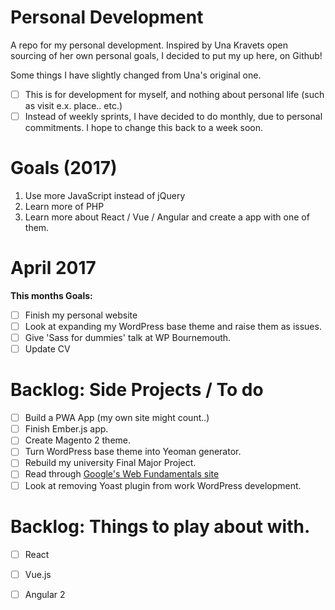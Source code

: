# Personal Development
A repo for my personal development. Inspired by Una Kravets open sourcing of her own personal goals, I decided to put my up here, on Github!

Some things I have slightly changed from Una's original one.

- [ ] This is for development for myself, and nothing about personal life (such as visit e.x. place.. etc.)
- [ ] Instead of weekly sprints, I have decided to do monthly, due to personal commitments. I hope to change this back to a week soon.

# Goals (2017)
1. Use more JavaScript instead of jQuery
2. Learn more of PHP
3. Learn more about React / Vue / Angular and create a app with one of them.


# April 2017
**This months Goals:**
- [ ] Finish my personal website
- [ ] Look at expanding my WordPress base theme and raise them as issues.
- [ ] Give 'Sass for dummies' talk at WP Bournemouth.
- [ ] Update CV

# Backlog: Side Projects / To do
- [ ] Build a PWA App (my own site might count..)
- [ ] Finish Ember.js app.
- [ ] Create Magento 2 theme.
- [ ] Turn WordPress base theme into Yeoman generator.
- [ ] Rebuild my university Final Major Project. 
- [ ] Read through [Google's Web Fundamentals site](https://developers.google.com/web/fundamentals/)
- [ ] Look at removing Yoast plugin from work WordPress development.

# Backlog: Things to play about with.
- [ ] React
- [ ] Vue.js
- [ ] Angular 2

